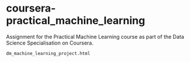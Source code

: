 # coursera-practical_machine_learning
Assignment for the Practical Machine Learning course as part of the Data Science Specialisation on Coursera.

 	dm_machine_learning_project.html 
